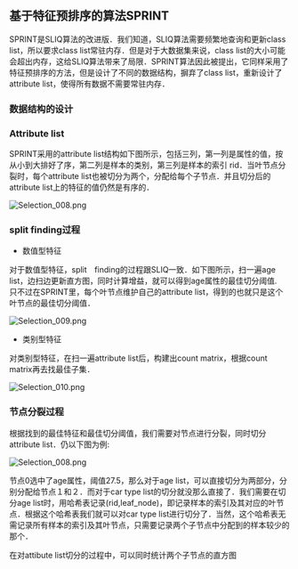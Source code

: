 ## 基于特征预排序的算法SPRINT

SPRINT是SLIQ算法的改进版．我们知道，SLIQ算法需要频繁地查询和更新class list，所以要求class list常驻内存．但是对于大数据集来说，class list的大小可能会超出内存，这给SLIQ算法带来了局限．SPRINT算法因此被提出，它同样采用了特征预排序的方法，但是设计了不同的数据结构，摒弃了class list，重新设计了attribute list，使得所有数据不需要常驻内存．


### 数据结构的设计

### Attribute list

SPRINT采用的attribute list结构如下图所示，包括三列，第一列是属性的值，按从小到大排好了序，第二列是样本的类别，第三列是样本的索引 rid．当叶节点分裂时，每个attribute list也被切分为两个，分配给每个子节点．并且切分后的attribute list上的特征的值仍然是有序的．


![Selection_008.png](https://github.com/wepe/efficient-decision-tree-notes/blob/master/images/Selection_008.png)



### split finding过程

- 数值型特征

对于数值型特征，split　finding的过程跟SLIQ一致．如下图所示，扫一遍age list，边扫边更新直方图，同时计算增益，就可以得到age属性的最佳切分阈值.　只不过在SPRINT里，每个叶节点维护自己的attribute list，得到的也就只是这个叶节点的最佳切分阈值．

![Selection_009.png](https://github.com/wepe/efficient-decision-tree-notes/blob/master/images/Selection_009.png)

- 类别型特征

对类别型特征，在扫一遍attribute list后，构建出count matrix，根据count matrix再去找最佳子集．

![Selection_010.png](https://github.com/wepe/efficient-decision-tree-notes/blob/master/images/Selection_010.png)


### 节点分裂过程

根据找到的最佳特征和最佳切分阈值，我们需要对节点进行分裂，同时切分attribute list．仍以下图为例:

![Selection_008.png](https://github.com/wepe/efficient-decision-tree-notes/blob/master/images/Selection_008.png)

节点0选中了age属性，阈值27.5，那么对于age list，可以直接切分为两部分，分别分配给节点１和２．而对于car type list的切分就没那么直接了．我们需要在切分age list时，用哈希表记录(rid,leaf_node)，即记录样本的索引及其对应的叶节点．根据这个哈希表我们就可以对car type list进行切分了．当然，这个哈希表无需记录所有样本的索引及其叶节点，只需要记录两个子节点中分配到的样本较少的那个．

在对attibute list切分的过程中，可以同时统计两个子节点的直方图

